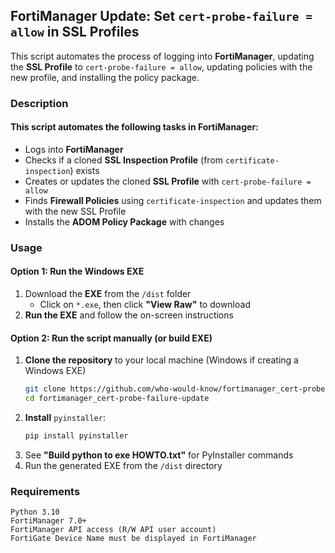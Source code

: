 ## FortiManager Update: Set `cert-probe-failure = allow` in SSL Profiles

This script automates the process of logging into **FortiManager**, updating the **SSL Profile** to `cert-probe-failure = allow`, updating policies with the new profile, and installing the policy package.

### Description

#### This script automates the following tasks in FortiManager:

- Logs into **FortiManager**
- Checks if a cloned **SSL Inspection Profile** (from `certificate-inspection`) exists
- Creates or updates the cloned **SSL Profile** with `cert-probe-failure = allow`
- Finds **Firewall Policies** using `certificate-inspection` and updates them with the new SSL Profile
- Installs the **ADOM Policy Package** with changes

### Usage

#### Option 1: Run the Windows EXE

1. Download the **EXE** from the `/dist` folder
   - Click on `*.exe`, then click **"View Raw"** to download
2. **Run the EXE** and follow the on-screen instructions

#### Option 2: Run the script manually (or build EXE)

1. **Clone the repository** to your local machine (Windows if creating a Windows EXE)
   ```bash
   git clone https://github.com/who-would-know/fortimanager_cert-probe-failure-update.git
   cd fortimanager_cert-probe-failure-update
   ```
2. **Install** `pyinstaller`:
   ```bash
   pip install pyinstaller
   ```
3. See **"Build python to exe HOWTO.txt"** for PyInstaller commands
4. Run the generated EXE from the `/dist` directory

### Requirements

    Python 3.10
    FortiManager 7.0+
    FortiManager API access (R/W API user account)
    FortiGate Device Name must be displayed in FortiManager
